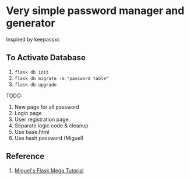 # Very simple password manager and generator

Inspired by keepassxc

## To Activate Database
1. `flask db init`
2. `flask db migrate -m "password table"`
3. `flask db upgrade`

TODO:
1. New page for all password
2. Login page
3. User registration page
3. Separate logic code & cleanup
4. Use base.html
5. Use hash password (Miguel)

## Reference
1. [Miguel's Flask Mega Tutorial](https://blog.miguelgrinberg.com/post/the-flask-mega-tutorial-part-i-hello-world)
